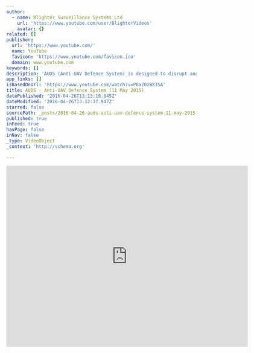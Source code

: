 ```yaml
---
author:
  - name: Blighter Surveillance Systems Ltd
    url: 'https://www.youtube.com/user/BlighterVideos'
    avatar: {}
related: []
publisher:
  url: 'https://www.youtube.com/'
  name: YouTube
  favicon: 'https://www.youtube.com/favicon.ico'
  domain: www.youtube.com
keywords: []
description: 'AUDS (Anti-UAV Defence System) is designed to disrupt and neutralise Unmanned Aerial Vehicles (UAVs) engaged in hostile airborne surveillance and potentially malicious activity. The AUDS system combines electronic-scanning radar target detection, electro-optical (EO) tracking/classification and directional RF inhibition capability. The AUDS Team brings together three leading British companies, each with the unique capabilities required to create an effective counter UAV system.'
app_links: []
isBasedOnUrl: 'https://www.youtube.com/watch?v=P8aZ0zWX3SA'
title: AUDS - Anti-UAV Defence System (11 May 2015)
datePublished: '2016-04-26T13:13:16.845Z'
dateModified: '2016-04-26T13:12:37.947Z'
starred: false
sourcePath: _posts/2016-04-26-auds-anti-uav-defence-system-11-may-2015.md
published: true
inFeed: true
hasPage: false
inNav: false
_type: VideoObject
_context: 'http://schema.org'

---
```

<iframe src="https://cdn.embedly.com/widgets/media.html?src=https%3A%2F%2Fwww.youtube.com%2Fembed%2FP8aZ0zWX3SA%3Ffeature%3Doembed&amp;url=https%3A%2F%2Fwww.youtube.com%2Fwatch%3Fv%3DP8aZ0zWX3SA&amp;image=https%3A%2F%2Fi.ytimg.com%2Fvi%2FP8aZ0zWX3SA%2Fhqdefault.jpg&amp;key=b7d04c9b404c499eba89ee7072e1c4f7&amp;type=text%2Fhtml&amp;schema=youtube" width="640" height="480" scrolling="no" frameborder="0" allowfullscreen="" style=""></iframe>